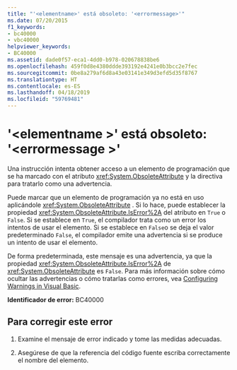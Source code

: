 ```yaml
---
title: "'<elementname>' está obsoleto: '<errormessage>'"
ms.date: 07/20/2015
f1_keywords:
- bc40000
- vbc40000
helpviewer_keywords:
- BC40000
ms.assetid: dade0f57-eca1-4dd0-b978-020678838be6
ms.openlocfilehash: 459f0d8e4380ddde393192e4241e0b3bcc2e7fec
ms.sourcegitcommit: 0be8a279af6d8a43e03141e349d3efd5d35f8767
ms.translationtype: HT
ms.contentlocale: es-ES
ms.lasthandoff: 04/18/2019
ms.locfileid: "59769481"
---
```

# <a name="elementname-is-obsolete-errormessage"></a>'\<elementname >' está obsoleto: '\<errormessage >'
Una instrucción intenta obtener acceso a un elemento de programación que se ha marcado con el atributo <xref:System.ObsoleteAttribute> y la directiva para tratarlo como una advertencia.  
  
 Puede marcar que un elemento de programación ya no está en uso aplicándole <xref:System.ObsoleteAttribute> . Si lo hace, puede establecer la propiedad <xref:System.ObsoleteAttribute.IsError%2A> del atributo en `True` o `False`. Si se establece en `True`, el compilador trata como un error los intentos de usar el elemento. Si se establece en `False`o se deja el valor predeterminado `False`, el compilador emite una advertencia si se produce un intento de usar el elemento.  
  
 De forma predeterminada, este mensaje es una advertencia, ya que la propiedad <xref:System.ObsoleteAttribute.IsError%2A> de <xref:System.ObsoleteAttribute> es `False`. Para más información sobre cómo ocultar las advertencias o cómo tratarlas como errores, vea [Configuring Warnings in Visual Basic](/visualstudio/ide/configuring-warnings-in-visual-basic).  
  
 **Identificador de error:** BC40000  
  
## <a name="to-correct-this-error"></a>Para corregir este error  
  
1. Examine el mensaje de error indicado y tome las medidas adecuadas.  
  
2. Asegúrese de que la referencia del código fuente escriba correctamente el nombre del elemento.